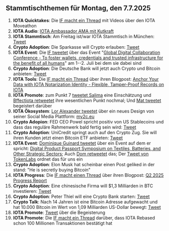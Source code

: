 ## Stammtischthemen für Montag, den 7.7.2025 

1. **IOTA Quicktakes**: Die [IF macht ein Thread](https://x.com/iota/status/1939700571658653972) mit Videos über den IOTA Moveathon
2. **IOTA Audio**: [IOTA Ambassador AMA mit Kutkraft](https://x.com/kutkraft/status/1939154991740264811)
3. **IOTA Stammtisch**: Am Freitag ist/war IOTA Stammtisch in München: [Tweet](https://x.com/IotaMunchen/status/1939980968183448047)
4. **Crypto Adoption**: Die Sparkasse will Crypto erlauben: [Tweet](https://x.com/Vivek4real_/status/1939750882091872648)
5. **IOTA Event**: Die [IF tweetet](https://x.com/iota/status/1939987344238563547) über das Event "[Global Digital Collaboration Conference - To foster wallets, credentials and trusted infrastructure for the benefit of all humans](https://globaldigitalcollaboration.org/)" am 1--2. Juli bei dem sie dabei sind
6. **Crypto Adoption**: Die Deutsche Bank will jetzt auch Crypto und Bitcoin anbieten: [Tweet](https://x.com/Vivek4real_/status/1939995911410659378)
7. **IOTA Tools**: Die [IF macht ein Thread](https://x.com/iota/status/1940032740197335173) über ihren Blogpost: [Anchor Your Data with IOTA Notarization Identity - Flexible, Tamper-Proof Records on IOTA](https://blog.iota.org/iota-notarization/)
8. **IOTA Promote**: zum Punkt 7 [tweetet Salima](https://x.com/Salimasbegum/status/1940048864934793217) eine Einschätzung und [Bffectiota retweetet](https://x.com/karlaxelm/status/1940086833607479650) ihre wesentlichen Punkt nochmal; Und [Mat tweetet](https://x.com/mat_rash38998/status/1940843011279409583) begeistert darüber
9. **IOTA Ökosystem**: [Lor Alexander tweetet](https://x.com/shortaktien/status/1940141542863257787) über ein neues Design von seiner Social Media Plattform: [my2c.eu](https://my2c.eu/)
10. **Crypto Adopion**: FED CEO Powel spricht positiv von US Stablecoins und dass das reguläre Rahmenwerk bald fertig sein wird: [Tweet](https://x.com/WatcherGuru/status/1940062442513715392)
11. **Crypto Adoption**: UniCredit springt auch auf den Crypto Zug. Sie will ihren Kunden jetzt einen Bitcoin ETF anbieten: [Tweet](https://x.com/coinbureau/status/1940279092730880434)
12. **IOTA Event**: [Dominique Guinard tweetet](https://x.com/domguinard/status/1940291025282761031) über ein Event auf dem er spricht: [Digital Product Passport Symposium on Textiles, Batteries, and Other Strategic Sectors](https://unece.org/trade/events/digital-product-passport-symposium-textiles-batteries-and-other-strategic-sectors); Auch [Dom retweetet](https://x.com/DomSchiener/status/1940377303181361306) das; Der [Tweet von TokenLabs](https://x.com/TokenLabsX/status/1940373093177823557) ordnet das für uns ein
13. **Crypto Adoption**: Elon Musk hat scheinbar einen Post geliked in der stand: "He is secretly buying Bitcoin"
14. **IOTA Progress**: Die [IF macht einen Thread](https://x.com/iota/status/1940395038778790366) über ihren Blogpost: [Q2 2025 Progress Report](https://blog.iota.org/q2-2025-progress-report/)
15. **Crypto Adoption**: Eine chinesische Firma will $1,3 Milliarden in BTC investieren: [Tweet](https://x.com/Vivek4real_/status/1940402179145412773)
16. **Crypto Adoption**: Peter Thiel will eine Crypto Bank starten: [Tweet](https://x.com/pete_rizzo_/status/1940396412522352998)
17. **Crypto Talk**: Nach 14 Jahren ist eine Bitcoin Adresse aufgewacht und hat 10.000 Bitcoin im Wert von 1,09 Milliarden US-Dollar bewegt: [Tweet](https://x.com/BitcoinMagazine/status/1941049799811416097)
18. **IOTA Promote**: [Tweet](https://x.com/mat_rash38998/status/1940843011279409583) über die Begeisterung
19. **IOTA Promote**: Die [IF macht ein Thread](https://x.com/iota/status/1941014116837081470) darüber, dass IOTA Rebased schon 100 Millionen Transaktionen bestätigt hat
